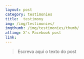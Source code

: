 ```yaml
---
layout: post
category: testimonies
title:  testimony
img: /img/testimonies/
imgthumb: /img/testimonies/thumb/
altimg: X's Facebook post
link: 
---
```

<blockquote class="blockquote-style lead">
Escreva aqui o texto do post
</blockquote>